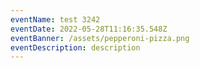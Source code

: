 ```yaml
---
eventName: test 3242
eventDate: 2022-05-28T11:16:35.548Z
eventBanner: /assets/pepperoni-pizza.png
eventDescription: description
---
```

